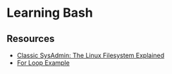 # Learning Bash

## Resources

- [Classic SysAdmin: The Linux Filesystem Explained](https://www.linuxfoundation.org/blog/blog/classic-sysadmin-the-linux-filesystem-explained)
- [For Loop Example](https://linuxhint.com/bash-for-loop-examples/)
